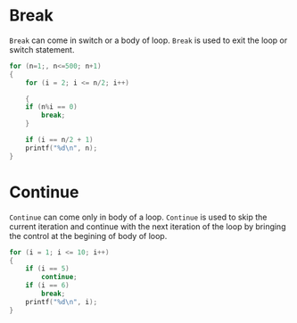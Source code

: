 # Break

`Break` can come in switch or a body of loop. `Break` is used to exit the loop or switch statement.

```c
for (n=1;, n<=500; n+1)
{
    for (i = 2; i <= n/2; i++)

    {
    if (n%i == 0)
        break;
    }

    if (i == n/2 + 1)
    printf("%d\n", n);
}
```


# Continue

`Continue` can come only in body of a loop. `Continue` is used to skip the current iteration and continue with the next iteration of the loop by bringing the control at the begining of body of loop.

```c
for (i = 1; i <= 10; i++)
{
    if (i == 5)
        continue;
    if (i == 6)
        break;
    printf("%d\n", i);
}
```
